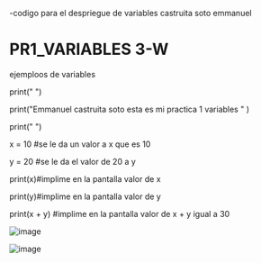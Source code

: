 -codigo para el despriegue de variables castruita soto emmanuel 

# PR1_VARIABLES 3-W
ejemploos de variables


print(" ")

print("Emmanuel castruita soto esta es mi practica 1 variables " )

print(" ")


x = 10 #se le da un valor a x que es 10

y = 20 #se le da el valor de 20 a y

print(x)#implime en la pantalla valor de x

print(y)#implime en la pantalla valor de y

print(x + y)
#implime en la pantalla valor de x + y igual a 30

![image](https://github.com/user-attachments/assets/d0877f5e-561b-4dd3-8206-0b605f8bf456)

![image](https://github.com/user-attachments/assets/0fe2da94-f6a4-45e2-bef8-7a85d7cd67cf)
